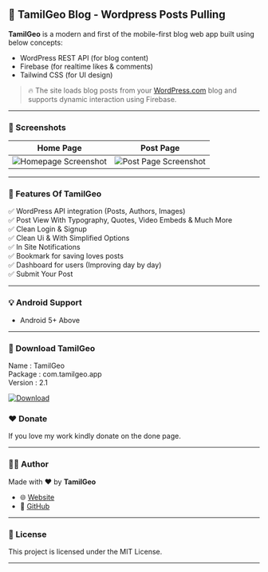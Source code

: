 ## 📘 TamilGeo Blog - Wordpress Posts Pulling

**TamilGeo** is a modern and first of the mobile-first blog web app built using below concepts:

* WordPress REST API (for blog content)
* Firebase (for realtime likes & comments)
* Tailwind CSS (for UI design)

> 🔥 The site loads blog posts from your [WordPress.com](https://wordpress.com/) blog and supports dynamic interaction using Firebase.

---

### 📸 Screenshots

| Home Page                                                             | Post Page                                                              |
| --------------------------------------------------------------------- | ---------------------------------------------------------------------- |
| ![Homepage Screenshot](https://tamilgeo.wordpress.com/wp-content/uploads/2025/08/screenshot_20250806_121634633158948234342873.jpg) | ![Post Page Screenshot](https://tamilgeo.wordpress.com/wp-content/uploads/2025/08/screenshot_20250806_121648315025798513707344.jpg) |

---

### 🚀 Features Of TamilGeo

✅ WordPress API integration (Posts, Authors, Images)<br>
✅ Post View With Typography, Quotes, Video Embeds & Much More <br>
✅ Clean Login & Signup<br>
✅ Clean Ui & With Simplified Options<br>
✅ In Site Notifications<br>
✅ Bookmark for saving loves posts<br>
✅ Dashboard for users (Improving day by day)<br>
✅ Submit Your Post<br>

---

### 💡 Android Support 

* Android 5+ Above<br>

---

### 🔽 Download TamilGeo

Name    : TamilGeo <br>
Package : com.tamilgeo.app<br>
Version : 2.1<br>

[![Download](https://tamilgeo.wordpress.com/wp-content/uploads/2025/08/android-badge_black220582327436912550.png)](https://drive.google.com/file/d/13EV-4b7IzxBPZeU83OeCHuAVGSJgT98u/view?usp=drivesdk)

### ❤️ Donate

If you love my work kindly donate on the done page.

---

### 👨‍💻 Author

Made with ❤️ by **TamilGeo**

* 🌐 [Website](https://tamilgeo.wordpress.com)
* 🐙 [GitHub](https://github.com/your-username)

---

### 📄 License

This project is licensed under the MIT License.

---
